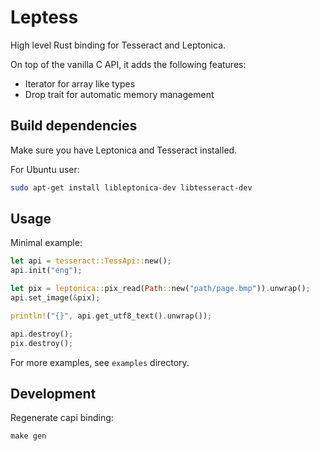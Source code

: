 Leptess
=======

High level Rust binding for Tesseract and Leptonica.

On top of the vanilla C API, it adds the following features:

* Iterator for array like types
* Drop trait for automatic memory management


Build dependencies
------------------

Make sure you have Leptonica and Tesseract installed.

For Ubuntu user:

```bash
sudo apt-get install libleptonica-dev libtesseract-dev
```


Usage
-----

Minimal example:

```rust
let api = tesseract::TessApi::new();
api.init("eng");

let pix = leptonica::pix_read(Path::new("path/page.bmp")).unwrap();
api.set_image(&pix);

println!("{}", api.get_utf8_text().unwrap());

api.destroy();
pix.destroy();
```

For more examples, see `examples` directory.


Development
-----------

Regenerate capi binding:

```
make gen
```
